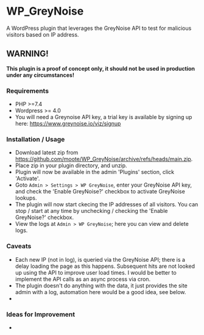 # WP_GreyNoise
A WordPress plugin that leverages the GreyNoise API to test for malicious visitors based on IP address.

## WARNING!

**This plugin is a proof of concept only, it should not be used in production under any circumstances!**

### Requirements

- PHP >=7.4
- Wordpress >= 4.0
- You will need a Greynoise API key, a trial key is available by signing up here: https://www.greynoise.io/viz/signup

### Installation / Usage

- Download latest zip from https://github.com/moote/WP_GreyNoise/archive/refs/heads/main.zip.
- Place zip in your plugin directory, and unzip.
- Plugin will now be available in the admin 'Plugins' section, click 'Activate'.
- Goto `Admin > Settings > WP GreyNoise`, enter your GreyNoise API key, and check the 'Enable GreyNoise?' checkbox to activate GreyNoise lookups.
- The plugin will now start ckecing the IP addresses of all visitors. You can stop / start at any time by unchecking / checking the 'Enable GreyNoise?' checkbox.
- View the logs at `Admin > WP GreyNoise`; here you can view and delete logs.

### Caveats

- Each new IP (not in log), is queried via the GreyNoise API; there is a delay loading the page as this happens. Subsequent hits are not looked up using the API to improve user load times. I would be better to implement the API calls as an async process via cron.
-  The plugin doesn't do anything with the data, it just provides the site admin with a log, automation here would be a good idea, see below.
-  

### Ideas for Improvement

- 
